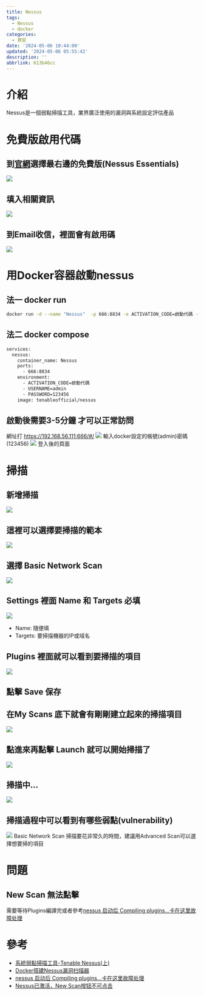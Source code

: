 ```yaml
---
title: Nessus
tags:
  - Nessus
  - docker
categories:
  - 資安
date: '2024-05-06 10:44:00'
updated: '2024-05-06 05:55:42'
description: ''
abbrlink: 613b46cc
---
```

# 介紹
Nessus是一個弱點掃描工具，業界廣泛使用的漏洞與系統設定評估產品
# 免費版啟用代碼
## 到[官網](https://zh-tw.tenable.com/products/nessus/activation-code)選擇最右邊的免費版(Nessus Essentials)
![](/images/20240506093731.png)
## 填入相關資訊
![](/images/20240506093802.png)
 <!-- more -->
 ## 到Email收信，裡面會有啟用碼
![](/images/20240506093524.png)
# 用Docker容器啟動nessus

## 法一 docker run
``` bash
docker run -d --name "Nessus"  -p 666:8834 -e ACTIVATION_CODE=啟動代碼 -e USERNAME=admin -e  PASSWORD=123456 tenableofficial/nessus
```

## 法二 docker compose
``` bash
services:
  nessus:
    container_name: Nessus
    ports:
      - 666:8834
    environment:
      - ACTIVATION_CODE=啟動代碼
      - USERNAME=admin
      - PASSWORD=123456
    image: tenableofficial/nessus
```

## 啟動後需要3-5分鐘 才可以正常訪問
網址打 https://192.168.56.111:666/#/
![](/images/20240506131509.png)
輸入docker設定的帳號(admin)密碼(123456)
![](/images/20240506131731.png)
登入後的頁面
# 掃描
## 新增掃描
![](/images/20240506131854.png)
## 這裡可以選擇要掃描的範本
![](/images/20240506131950.png)
## 選擇 Basic Network Scan 
![](/images/20240506132153.png)
## Settings 裡面 Name 和 Targets 必填
![](/images/20240506132304.png)
- Name: 隨便填
- Targets: 要掃描機器的IP或域名
## Plugins 裡面就可以看到要掃描的項目
![](/images/20240506132708.png)
## 點擊 Save 保存

## 在My Scans 底下就會有剛剛建立起來的掃描項目
![](/images/20240506132844.png)
## 點進來再點擊 Launch 就可以開始掃描了
![](/images/20240506132911.png)
## 掃描中...
![](/images/20240506133234.png)
## 掃描過程中可以看到有哪些弱點(vulnerability)
![](/images/20240506133326.png)
Basic Network Scan 掃描要花非常久的時間，建議用Advanced Scan可以選擇想要掃的項目

# 問題
## New Scan 無法點擊
需要等待Plugins編譯完或者參考[nessus 启动后 Compiling plugins...卡在这里故障处理](https://www.cnblogs.com/netsa/p/15597136.html)

# 參考
- [系統弱點掃描工具-Tenable Nessus(上)](https://ithelp.ithome.com.tw/articles/10268209)
- [Docker搭建Nessus漏洞扫描器](https://cloud.tencent.com/developer/article/1927126)
- [nessus 启动后 Compiling plugins...卡在这里故障处理](https://www.cnblogs.com/netsa/p/15597136.html)
- [Nessus已激活，New Scan按钮不可点击](https://blog.csdn.net/SwTesting/article/details/133899949)
